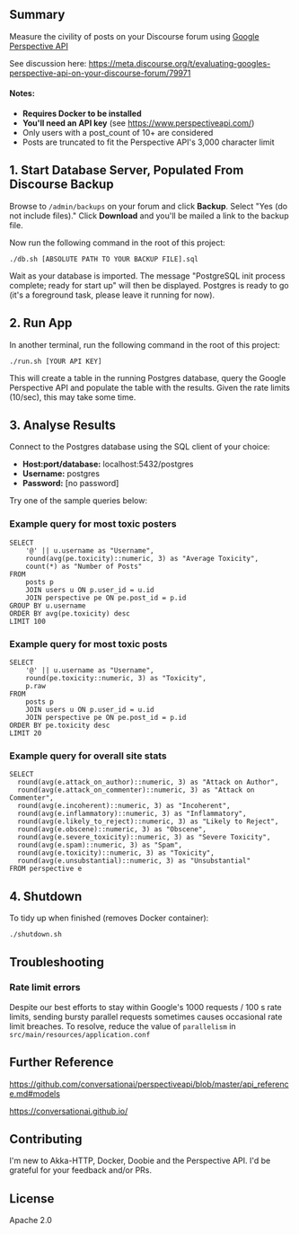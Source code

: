 ## Summary

Measure the civility of posts on your Discourse forum using
[Google Perspective API](https://www.perspectiveapi.com/)

See discussion here: https://meta.discourse.org/t/evaluating-googles-perspective-api-on-your-discourse-forum/79971

#### Notes:

* **Requires Docker to be installed**
* **You'll need an API key** (see https://www.perspectiveapi.com/)
* Only users with a post_count of 10+ are considered
* Posts are truncated to fit the Perspective API's 3,000
character limit

## 1. Start Database Server, Populated From Discourse Backup

Browse to `/admin/backups` on your forum and click **Backup**. Select
"Yes (do not include files)." Click **Download** and you'll be mailed a
link to the backup file.

Now run the following command in the root of this project:

```
./db.sh [ABSOLUTE PATH TO YOUR BACKUP FILE].sql
```

Wait as your database is imported. The message "PostgreSQL init process
complete; ready for start up" will then be displayed. Postgres is
ready to go (it's a foreground task, please leave it running for now).

## 2. Run App

In another terminal, run the following command in the root of this
project:

```
./run.sh [YOUR API KEY]
```

This will create a table in the running Postgres database, query the
Google Perspective API and populate the table with the results.
Given the rate limits (10/sec), this may take some time.

## 3. Analyse Results

Connect to the Postgres database using the SQL client of your choice:

* **Host:port/database:** localhost:5432/postgres
* **Username:** postgres
* **Password:** \[no password\]

Try one of the sample queries below:

### Example query for most toxic posters

```
SELECT
    '@' || u.username as "Username",
    round(avg(pe.toxicity)::numeric, 3) as "Average Toxicity",
    count(*) as "Number of Posts"
FROM
    posts p
    JOIN users u ON p.user_id = u.id
    JOIN perspective pe ON pe.post_id = p.id
GROUP BY u.username
ORDER BY avg(pe.toxicity) desc
LIMIT 100
```

### Example query for most toxic posts

```
SELECT
    '@' || u.username as "Username",
    round(pe.toxicity::numeric, 3) as "Toxicity",
    p.raw
FROM
    posts p
    JOIN users u ON p.user_id = u.id
    JOIN perspective pe ON pe.post_id = p.id
ORDER BY pe.toxicity desc
LIMIT 20
```

### Example query for overall site stats

```
SELECT
  round(avg(e.attack_on_author)::numeric, 3) as "Attack on Author",
  round(avg(e.attack_on_commenter)::numeric, 3) as "Attack on Commenter",
  round(avg(e.incoherent)::numeric, 3) as "Incoherent",
  round(avg(e.inflammatory)::numeric, 3) as "Inflammatory",
  round(avg(e.likely_to_reject)::numeric, 3) as "Likely to Reject",
  round(avg(e.obscene)::numeric, 3) as "Obscene",
  round(avg(e.severe_toxicity)::numeric, 3) as "Severe Toxicity",
  round(avg(e.spam)::numeric, 3) as "Spam",
  round(avg(e.toxicity)::numeric, 3) as "Toxicity",
  round(avg(e.unsubstantial)::numeric, 3) as "Unsubstantial"
FROM perspective e
```

## 4. Shutdown

To tidy up when finished (removes Docker container):

```
./shutdown.sh
```

## Troubleshooting

### Rate limit errors

Despite our best efforts to stay within Google's 1000 requests / 100 s
rate limits, sending bursty parallel requests sometimes causes
occasional rate limit breaches. To resolve, reduce the value of
`parallelism` in `src/main/resources/application.conf`

## Further Reference

https://github.com/conversationai/perspectiveapi/blob/master/api_reference.md#models

https://conversationai.github.io/

## Contributing

I'm new to Akka-HTTP, Docker, Doobie and the Perspective API.
I'd be grateful for your feedback and/or PRs.

## License

Apache 2.0